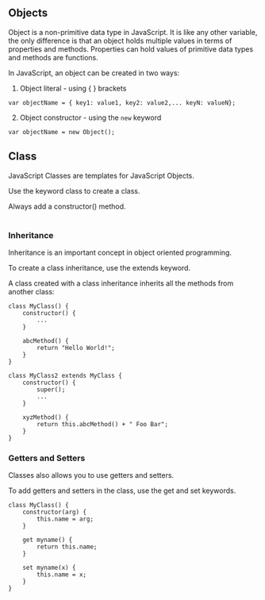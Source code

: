 ## Objects
Object is a non-primitive data type in JavaScript. It is like any other variable, the only difference is that an object holds multiple values in terms of properties and methods. Properties can hold values of primitive data types and methods are functions.

In JavaScript, an object can be created in two ways:
1. Object literal - using { } brackets

```
var objectName = { key1: value1, key2: value2,... keyN: valueN};
```

2. Object constructor - using the `new` keyword

```
var objectName = new Object();
```

## Class
JavaScript Classes are templates for JavaScript Objects.

Use the keyword class to create a class.

Always add a constructor() method.
<br/>
<br/>

### Inheritance
Inheritance is an important concept in object oriented programming. 

To create a class inheritance, use the extends keyword.

A class created with a class inheritance inherits all the methods from another class:

```
class MyClass() {
    constructor() {
        ...        
    }

    abcMethod() {
        return "Hello World!";
    }
}

class MyClass2 extends MyClass {
    constructor() {
        super();
        ...
    }

    xyzMethod() {
        return this.abcMethod() + " Foo Bar";
    }
}
```


### Getters and Setters
Classes also allows you to use getters and setters.

To add getters and setters in the class, use the get and set keywords.

```
class MyClass() {
    constructor(arg) {
        this.name = arg;
    }

    get myname() {
        return this.name;
    }

    set myname(x) {
        this.name = x;
    }
}
```